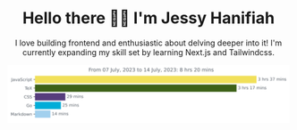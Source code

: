 <h1 align="center">Hello there 👋🏻 I'm Jessy Hanifiah</h1>
<p align="center">I love building frontend and enthusiastic about delving deeper into it! I'm currently expanding my skill set by learning Next.js and Tailwindcss.</p>

<img
  src="https://github.com/jeeehaan/jeeehaan/blob/main/images/stat.svg"
  alt="Jeeehaan"
/>
